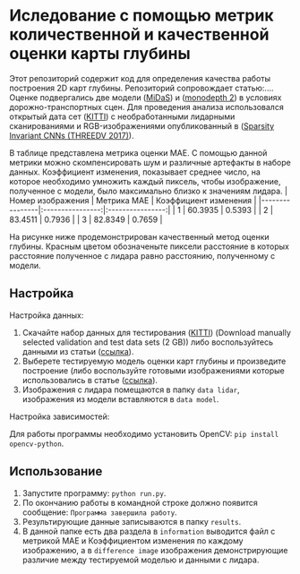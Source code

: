 # Иследование с помощью метрик количественной и качественной оценки карты глубины
Этот репозиторий содержит код для определения качества работы построения 2D карт глубины. Репозиторий сопровождает статью:....
Оценке подвергались две модели ([MiDaS](https://github.com/isl-org/MiDaS)) и ([monodepth 2](https://github.com/nianticlabs/monodepth2)) в условиях дорожно-транспортных
сцен. Для проведения анализа использовался открытый дата сет ([KITTI](https://www.cvlibs.net/datasets/kitti/eval_depth.php?benchmark=depth_completion,%202022)) с 
необработанными лидарными сканированиями и RGB-изображениями опубликованный в 
([Sparsity Invariant CNNs (THREEDV 2017)](https://www.cvlibs.net/publications/Uhrig2017THREEDV.pdf)).

В таблице представлена метрика оценки MAE. С помощью данной метрики можно скомпенсировать шум и различные артефакты в наборе данных. Коэффициент изменения, 
показывает среднее число, на которое необходимо умножить каждый пиксель, чтобы изображение, полученное с модели, было максимально близко к значениям лидара. 
| Номер изображения | Метрика МАЕ | Коэффициент изменения |
|----------------|:----------------:|:----------------:|
| 1 | 60.3935 | 0.5393 |
| 2 | 83.4511 | 0.7936 |
| 3 | 82.8349 | 0.7659 |

На рисунке ниже продемонстрирован качественный метод оценки глубины. Красным цветом обозначеныте пиксели расстояние в которых расстояние полученное с лидара равно
расстоянию, полученному с модели.

## Настройка
Настройка данных:
1.  Скачайте набор данных для тестирования ([KITTI](https://www.cvlibs.net/datasets/kitti/eval_depth.php?benchmark=depth_completion,%202022)) (Download manually selected validation and test data sets (2 GB)) либо воспользуйтесь данными из статьи ([ссылка](https://drive.google.com/file/d/1cuGYm2giIQouX8ETWb_1zSo1Y-P07QQl/view?usp=sharing)).
2.  Выберете тестируемую модель оценки карт глубины и произведите построение (либо воспользуйте готовыми изображениями которые использовались в статье ([ссылка](https://drive.google.com/file/d/1n7ojG7fpmrM3TG5GMSCHPLZ5eET0BBtx/view?usp=sharing)).
3.  Изображения с лидара помещаются в папку `data lidar`, изображения из модели вставляются в `data model`.

Настройка зависимостей:

Для работы программы необходимо установить OpenCV: `pip install opencv-python`.
## Использование
1. Запустите программу: `python run.py`.
2. По окончанию работы в командной строке должно появится сообщение: `Программа завершила работу`.
3. Результирующие данные записываются в папку `results`.
4. В данной папке есть два раздела в `information` выводится файл с метрикой МАЕ и Коэффициентом изменения по каждому изображению, а в `difference image` изображения демонстрирующие различие между тестируемой моделью и данными с лидара.
